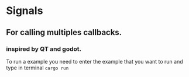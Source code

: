 # Signals

## For calling multiples callbacks.

### inspired by QT and godot.



To run a example you need to enter the example that you want to run and type in terminal `cargo run`
